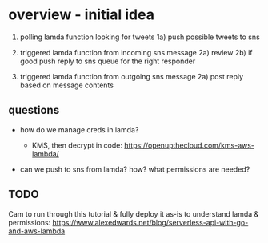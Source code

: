 
# overview - initial idea

1) polling lamda function looking for tweets
    1a) push possible tweets to sns

2) triggered lamda function from incoming sns message
    2a) review
    2b) if good push reply to sns queue for the right responder

3) triggered lamda function from outgoing sns message
    2a) post reply based on message contents

## questions

- how do we manage creds in lamda?
  - KMS, then decrypt in code: https://openupthecloud.com/kms-aws-lambda/

- can we push to sns from lamda?  how? what permissions are needed?

## TODO

Cam to run through this tutorial & fully deploy it as-is to understand lamda & permissions:
https://www.alexedwards.net/blog/serverless-api-with-go-and-aws-lambda



